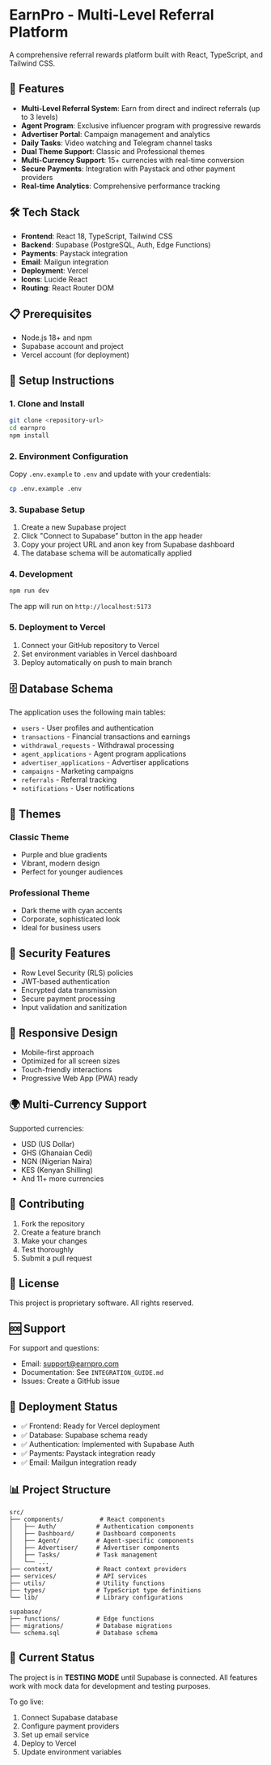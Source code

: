 # EarnPro - Multi-Level Referral Platform

A comprehensive referral rewards platform built with React, TypeScript, and Tailwind CSS.

## 🚀 Features

- **Multi-Level Referral System**: Earn from direct and indirect referrals (up to 3 levels)
- **Agent Program**: Exclusive influencer program with progressive rewards
- **Advertiser Portal**: Campaign management and analytics
- **Daily Tasks**: Video watching and Telegram channel tasks
- **Dual Theme Support**: Classic and Professional themes
- **Multi-Currency Support**: 15+ currencies with real-time conversion
- **Secure Payments**: Integration with Paystack and other payment providers
- **Real-time Analytics**: Comprehensive performance tracking

## 🛠️ Tech Stack

- **Frontend**: React 18, TypeScript, Tailwind CSS
- **Backend**: Supabase (PostgreSQL, Auth, Edge Functions)
- **Payments**: Paystack integration
- **Email**: Mailgun integration
- **Deployment**: Vercel
- **Icons**: Lucide React
- **Routing**: React Router DOM

## 📋 Prerequisites

- Node.js 18+ and npm
- Supabase account and project
- Vercel account (for deployment)

## 🔧 Setup Instructions

### 1. Clone and Install

```bash
git clone <repository-url>
cd earnpro
npm install
```

### 2. Environment Configuration

Copy `.env.example` to `.env` and update with your credentials:

```bash
cp .env.example .env
```

### 3. Supabase Setup

1. Create a new Supabase project
2. Click "Connect to Supabase" button in the app header
3. Copy your project URL and anon key from Supabase dashboard
4. The database schema will be automatically applied

### 4. Development

```bash
npm run dev
```

The app will run on `http://localhost:5173`

### 5. Deployment to Vercel

1. Connect your GitHub repository to Vercel
2. Set environment variables in Vercel dashboard
3. Deploy automatically on push to main branch

## 🗄️ Database Schema

The application uses the following main tables:

- `users` - User profiles and authentication
- `transactions` - Financial transactions and earnings
- `withdrawal_requests` - Withdrawal processing
- `agent_applications` - Agent program applications
- `advertiser_applications` - Advertiser applications
- `campaigns` - Marketing campaigns
- `referrals` - Referral tracking
- `notifications` - User notifications

## 🎨 Themes

### Classic Theme
- Purple and blue gradients
- Vibrant, modern design
- Perfect for younger audiences

### Professional Theme
- Dark theme with cyan accents
- Corporate, sophisticated look
- Ideal for business users

## 🔐 Security Features

- Row Level Security (RLS) policies
- JWT-based authentication
- Encrypted data transmission
- Secure payment processing
- Input validation and sanitization

## 📱 Responsive Design

- Mobile-first approach
- Optimized for all screen sizes
- Touch-friendly interactions
- Progressive Web App (PWA) ready

## 🌍 Multi-Currency Support

Supported currencies:
- USD (US Dollar)
- GHS (Ghanaian Cedi)
- NGN (Nigerian Naira)
- KES (Kenyan Shilling)
- And 11+ more currencies

## 🤝 Contributing

1. Fork the repository
2. Create a feature branch
3. Make your changes
4. Test thoroughly
5. Submit a pull request

## 📄 License

This project is proprietary software. All rights reserved.

## 🆘 Support

For support and questions:
- Email: support@earnpro.com
- Documentation: See `INTEGRATION_GUIDE.md`
- Issues: Create a GitHub issue

## 🚀 Deployment Status

- ✅ Frontend: Ready for Vercel deployment
- ✅ Database: Supabase schema ready
- ✅ Authentication: Implemented with Supabase Auth
- ✅ Payments: Paystack integration ready
- ✅ Email: Mailgun integration ready

## 📊 Project Structure

```
src/
├── components/          # React components
│   ├── Auth/           # Authentication components
│   ├── Dashboard/      # Dashboard components
│   ├── Agent/          # Agent-specific components
│   ├── Advertiser/     # Advertiser components
│   ├── Tasks/          # Task management
│   └── ...
├── context/            # React context providers
├── services/           # API services
├── utils/              # Utility functions
├── types/              # TypeScript type definitions
└── lib/                # Library configurations

supabase/
├── functions/          # Edge functions
├── migrations/         # Database migrations
└── schema.sql          # Database schema
```

## 🔄 Current Status

The project is in **TESTING MODE** until Supabase is connected. All features work with mock data for development and testing purposes.

To go live:
1. Connect Supabase database
2. Configure payment providers
3. Set up email service
4. Deploy to Vercel
5. Update environment variables